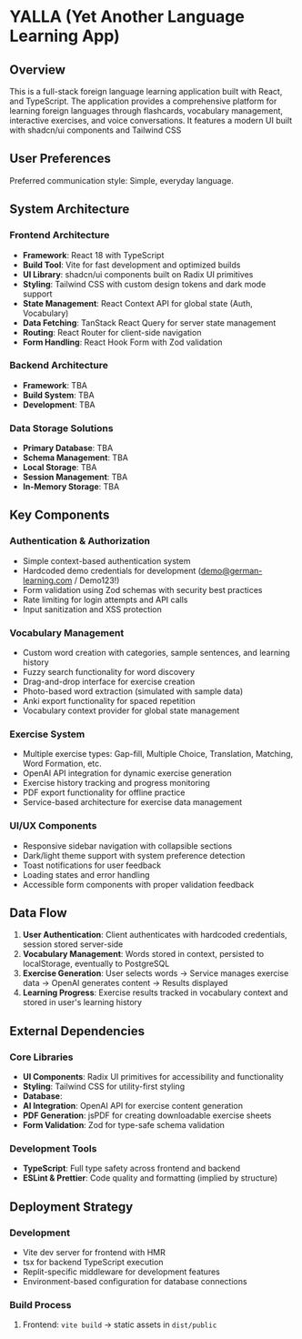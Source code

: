 # YALLA (Yet Another Language Learning App)

## Overview

This is a full-stack foreign language learning application built with React, and TypeScript. The application provides a comprehensive platform for learning foreign languages through flashcards, vocabulary management, interactive exercises, and voice conversations. It features a modern UI built with shadcn/ui components and Tailwind CSS

## User Preferences

Preferred communication style: Simple, everyday language.

## System Architecture

### Frontend Architecture

- **Framework**: React 18 with TypeScript
- **Build Tool**: Vite for fast development and optimized builds
- **UI Library**: shadcn/ui components built on Radix UI primitives
- **Styling**: Tailwind CSS with custom design tokens and dark mode support
- **State Management**: React Context API for global state (Auth, Vocabulary)
- **Data Fetching**: TanStack React Query for server state management
- **Routing**: React Router for client-side navigation
- **Form Handling**: React Hook Form with Zod validation

### Backend Architecture

- **Framework**: TBA
- **Build System**: TBA
- **Development**: TBA

### Data Storage Solutions

- **Primary Database**: TBA
- **Schema Management**: TBA
- **Local Storage**: TBA
- **Session Management**: TBA
- **In-Memory Storage**: TBA

## Key Components

### Authentication & Authorization

- Simple context-based authentication system
- Hardcoded demo credentials for development (demo@german-learning.com / Demo123!)
- Form validation using Zod schemas with security best practices
- Rate limiting for login attempts and API calls
- Input sanitization and XSS protection

### Vocabulary Management

- Custom word creation with categories, sample sentences, and learning history
- Fuzzy search functionality for word discovery
- Drag-and-drop interface for exercise creation
- Photo-based word extraction (simulated with sample data)
- Anki export functionality for spaced repetition
- Vocabulary context provider for global state management

### Exercise System

- Multiple exercise types: Gap-fill, Multiple Choice, Translation, Matching, Word Formation, etc.
- OpenAI API integration for dynamic exercise generation
- Exercise history tracking and progress monitoring
- PDF export functionality for offline practice
- Service-based architecture for exercise data management

### UI/UX Components

- Responsive sidebar navigation with collapsible sections
- Dark/light theme support with system preference detection
- Toast notifications for user feedback
- Loading states and error handling
- Accessible form components with proper validation feedback

## Data Flow

1. **User Authentication**: Client authenticates with hardcoded credentials, session stored server-side
2. **Vocabulary Management**: Words stored in context, persisted to localStorage, eventually to PostgreSQL
3. **Exercise Generation**: User selects words → Service manages exercise data → OpenAI generates content → Results displayed
4. **Learning Progress**: Exercise results tracked in vocabulary context and stored in user's learning history

## External Dependencies

### Core Libraries

- **UI Components**: Radix UI primitives for accessibility and functionality
- **Styling**: Tailwind CSS for utility-first styling
- **Database**:
- **AI Integration**: OpenAI API for exercise content generation
- **PDF Generation**: jsPDF for creating downloadable exercise sheets
- **Form Validation**: Zod for type-safe schema validation

### Development Tools

- **TypeScript**: Full type safety across frontend and backend
- **ESLint & Prettier**: Code quality and formatting (implied by structure)

## Deployment Strategy

### Development

- Vite dev server for frontend with HMR
- tsx for backend TypeScript execution
- Replit-specific middleware for development features
- Environment-based configuration for database connections

### Build Process

1. Frontend: `vite build` → static assets in `dist/public`

